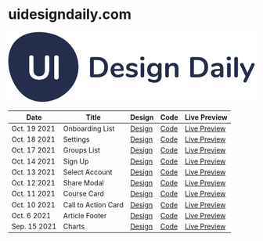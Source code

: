 # uidesigndaily.com

<img src="https://raw.githubusercontent.com/bobthered/uidesigndaily.com/main/images/uidesigndaily-logo.svg" />

| Date 	| Title 	| Design 	| Code 	| Live Preview 	|
|------	|-------	|--------	|------	|--------------	|
| Oct. 19 2021  	|     Onboarding List  	|    [Design](https://www.uidesigndaily.com/posts/figma-onboarding-list-to-do-day-1468)    	|   [Code](https://github.com/bobthered/uidesigndaily.com/tree/main/designs/20211019)   	|       [Live Preview](https://bobthered.github.io/uidesigndaily.com/designs/20211019/build/)       	|
| Oct. 18 2021  	|     Settings  	|    [Design](https://www.uidesigndaily.com/posts/figma-settings-menu-radio-button-day-1467)    	|   [Code](https://github.com/bobthered/uidesigndaily.com/tree/main/designs/20211018)   	|       [Live Preview](https://bobthered.github.io/uidesigndaily.com/designs/20211018/build/)       	|
| Oct. 17 2021  	|     Groups List  	|    [Design](https://www.uidesigndaily.com/posts/figma-groups-list-dark-theme-app-day-1466)    	|   [Code](https://github.com/bobthered/uidesigndaily.com/tree/main/designs/20211017)   	|       [Live Preview](https://bobthered.github.io/uidesigndaily.com/designs/20211017/build/)       	|
| Oct. 14 2021  	|     Sign Up  	|    [Design](https://www.uidesigndaily.com/posts/figma-sign-up-authentication-form-day-1465)    	|   [Code](https://github.com/bobthered/uidesigndaily.com/tree/main/designs/20211014)   	|       [Live Preview](https://bobthered.github.io/uidesigndaily.com/designs/20211014/build/)       	|
| Oct. 13 2021  	|     Select Account  	|    [Design](https://www.uidesigndaily.com/posts/figma-select-account-card-section-day-1464)    	|   [Code](https://github.com/bobthered/uidesigndaily.com/tree/main/designs/20211013)   	|       [Live Preview](https://bobthered.github.io/uidesigndaily.com/designs/20211013/build/)       	|
| Oct. 12 2021  	|     Share Modal  	|    [Design](https://www.uidesigndaily.com/posts/figma-share-modal-dark-mode-day-1463)    	|   [Code](https://github.com/bobthered/uidesigndaily.com/tree/main/designs/20211012)   	|       [Live Preview](https://bobthered.github.io/uidesigndaily.com/designs/20211012/build/)       	|
| Oct. 11 2021  	|     Course Card  	|    [Design](https://www.uidesigndaily.com/posts/figma-course-card-day-1462)    	|   [Code](https://github.com/bobthered/uidesigndaily.com/tree/main/designs/20211011)   	|       [Live Preview](https://bobthered.github.io/uidesigndaily.com/designs/20211011/build/)       	|
| Oct. 10 2021  	|     Call to Action Card  	|    [Design](https://www.uidesigndaily.com/posts/figma-call-to-action-card-footer-day-1461)    	|   [Code](https://github.com/bobthered/uidesigndaily.com/tree/main/designs/20211010)   	|       [Live Preview](https://bobthered.github.io/uidesigndaily.com/designs/20211010/build/)       	|
| Oct. 6 2021  	|     Article Footer  	|    [Design](https://www.uidesigndaily.com/posts/figma-article-footer-day-1459)    	|   [Code](https://github.com/bobthered/uidesigndaily.com/tree/main/designs/20211006)   	|       [Live Preview](https://bobthered.github.io/uidesigndaily.com/designs/20211006/build/)       	|
| Sep. 15 2021  	|     Charts  	|    [Design](https://www.uidesigndaily.com/posts/figma-charts-chart-statistics-analytics-day-1444)    	|   [Code](https://github.com/bobthered/uidesigndaily.com/tree/main/designs/20210915)   	|       [Live Preview](https://bobthered.github.io/uidesigndaily.com/designs/20210915/build/)       	|